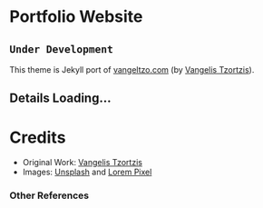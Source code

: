 # Portfolio Website 
  
## `Under Development `

This theme is Jekyll port of [vangeltzo.com](http://vangeltzo.com/) (by [Vangelis Tzortzis](https://github.com/srekoble)).
## Details Loading...  

# Credits
- Original Work: [Vangelis Tzortzis](https://github.com/srekoble)  
- Images: [Unsplash](https://unsplash.com/) and [Lorem Pixel](http://lorempixel.com)

### Other References

